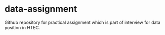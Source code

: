 # data-assignment
Github repository for practical assignment which is part of interview for data position in HTEC.
